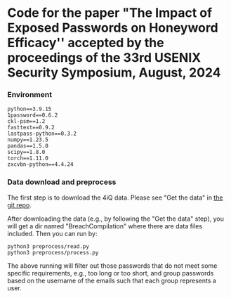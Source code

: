 # Code for the paper "The Impact of Exposed Passwords on Honeyword Efficacy'' accepted by the proceedings of the 33rd USENIX Security Symposium, August, 2024

### Environment
```
python==3.9.15
1password==0.6.2
ckl-psm==1.2
fasttext==0.9.2
lastpass-python==0.3.2
numpy==1.23.5
pandas==1.5.0
scipy==1.8.0
torch==1.11.0
zxcvbn-python==4.4.24
```

### Data download and preprocess

The first step is to download the 4iQ data. Please see "Get the data" in [the git repo](https://github.com/philipperemy/tensorflow-1.4-billion-password-analysis).

After downloading the data (e.g., by following the "Get the data" step), you will get a dir named "BreachCompilation" where there are data files included. Then you can run by:

```
python3 preprocess/read.py
python3 preprocess/process.py
```

The above running will filter out those passwords that do not meet some specific requirements, e.g., too long or too short, and group passwords based on the username of the emails such that each group represents a user.